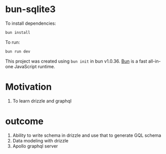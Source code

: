 # bun-sqlite3

To install dependencies:

```bash
bun install
```

To run:

```bash
bun run dev 
```

This project was created using `bun init` in bun v1.0.36. [Bun](https://bun.sh) is a fast all-in-one JavaScript runtime.


# Motivation 

1. To learn drizzle and graphql 

# outcome

1. Ability to write schema in drizzle and use that to generate GQL schema 
2. Data modeling with drizzle
3. Apollo graphql server
